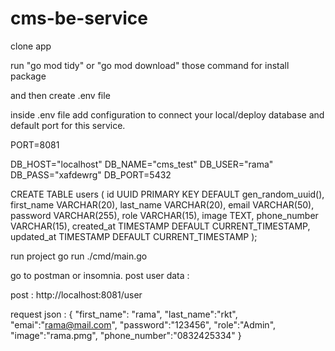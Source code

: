 # cms-be-service

clone app

run "go mod tidy" or "go mod download" those command for install package

and then create .env file

inside .env file add configuration to connect your local/deploy database and default port for this service.

PORT=8081
<!-- customize to your database configuration-->
DB_HOST="localhost"
DB_NAME="cms_test"
DB_USER="rama"
DB_PASS="xafdewrg"
DB_PORT=5432

<!-- Query add table users in postgres-->
CREATE TABLE users (
    id UUID PRIMARY KEY DEFAULT gen_random_uuid(),
    first_name VARCHAR(20),
    last_name VARCHAR(20),
    email VARCHAR(50),
    password VARCHAR(255),
    role VARCHAR(15),
    image TEXT,
    phone_number VARCHAR(15),
    created_at TIMESTAMP DEFAULT CURRENT_TIMESTAMP,
    updated_at TIMESTAMP DEFAULT CURRENT_TIMESTAMP
);

run project go run ./cmd/main.go

go to postman or insomnia.
post user data :

post : http://localhost:8081/user

request json :
{
    "first_name": "rama",
    "last_name":"rkt",
    "emai":"rama@mail.com",
    "password":"123456",
    "role":"Admin",
    "image":"rama.pmg",
    "phone_number":"0832425334"
}

<!-- I haven't created a service to view user data so to see if it works look in your database. -->
